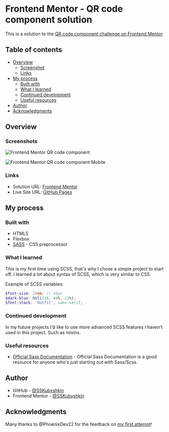# Frontend Mentor - QR code component solution

This is a solution to the [QR code component challenge on Frontend Mentor](
https://www.frontendmentor.io/challenges/qr-code-component-iux_sIO_H).

## Table of contents

- [Overview](#overview)
  - [Screenshot](#screenshot)
  - [Links](#links)
- [My process](#my-process)
  - [Built with](#built-with)
  - [What I learned](#what-i-learned)
  - [Continued development](#continued-development)
  - [Useful resources](#useful-resources)
- [Author](#author)
- [Acknowledgments](#acknowledgments)

## Overview

### Screenshots

![Frontend Mentor QR code component](
https://user-images.githubusercontent.com/87899775/156512072-f5a7cea6-85f9-475f-b881-3e45de9018d0.png)

![Frontend Mentor QR code component Mobile](
https://user-images.githubusercontent.com/87899775/156512081-a48a02ab-7586-4897-b7bb-7a767cd693a8.png)


### Links

- Solution URL: [Frontend Mentor](
https://www.frontendmentor.io/solutions/qr-code-component-second-attempt-KWvjO0oOf)
- Live Site URL: [GitHub Pages](https://sskubyshkin.github.io/frontend-mentor-challenges/002%20QR%20code%20component%20(second%20attempt)/)

## My process

### Built with

- HTML5
- Flexbox
- [SASS](https://sass-lang.com/) - CSS preprocessor

### What I learned

This is my first time using SCSS, that's why I chose a simple project to start
off. I learned a lot about syntax of SCSS, which is very similar to CSS.

Example of SCSS variables:
```scss
$font-size: 1rem; // 16px
$dark-blue: hsl(218, 44%, 22%);
$font-stack: 'Outfit', sans-serif;
```

### Continued development

In my future projects I'd like to use more advanced SCSS features I haven't
used in this project. Such as mixins.

### Useful resources

- [Official Sass Documentation](https://sass-lang.com/documentation) - Official
Sass Documentation is a good resource for anyone who's just starting out with
Sass/Scss.

## Author

- GitHub - [@SSKubyshkin](https://github.com/SSKubyshkin)
- Frontend Mentor - [@SSKubyshkin](https://www.frontendmentor.io/profile/SSKubyshkin)

## Acknowledgments

Many thanks to @PhoenixDev22 for the feedback on [my first attempt](https://www.frontendmentor.io/solutions/qr-code-component-hLFH5K5_S)!
